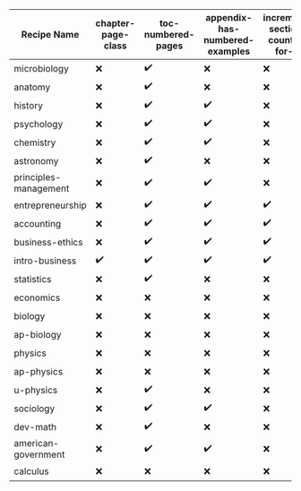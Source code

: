 | Recipe Name | chapter-page-class | toc-numbered-pages | appendix-has-numbered-examples | increment-section-counter-for-lo | trash-abstract-in-preface | composite-eoc | EOCsection-links | titles-in-examples-and-exercises |
| --- | --- | --- | --- | --- | --- | --- | --- | --- |
| microbiology | :x: | :heavy_check_mark: | :x: | :x: | :x: | :heavy_check_mark: | :x: | :x: |
| anatomy | :x: | :heavy_check_mark: | :x: | :x: | :heavy_check_mark: | :heavy_check_mark: | :x: | :x: |
| history | :x: | :heavy_check_mark: | :heavy_check_mark: | :x: | :x: | :heavy_check_mark: | :x: | :x: |
| psychology | :x: | :heavy_check_mark: | :heavy_check_mark: | :x: | :x: | :heavy_check_mark: | :x: | :x: |
| chemistry | :x: | :heavy_check_mark: | :heavy_check_mark: | :x: | :x: | :heavy_check_mark: | :x: | :x: |
| astronomy | :x: | :heavy_check_mark: | :x: | :x: | :x: | :heavy_check_mark: | :x: | :x: |
| principles-management | :x: | :heavy_check_mark: | :heavy_check_mark: | :x: | :x: | :heavy_check_mark: | :x: | :x: |
| entrepreneurship | :x: | :heavy_check_mark: | :heavy_check_mark: | :heavy_check_mark: | :heavy_check_mark: | :heavy_check_mark: | :x: | :x: |
| accounting | :x: | :heavy_check_mark: | :heavy_check_mark: | :heavy_check_mark: | :x: | :heavy_check_mark: | :x: | :x: |
| business-ethics | :x: | :heavy_check_mark: | :heavy_check_mark: | :heavy_check_mark: | :heavy_check_mark: | :heavy_check_mark: | :x: | :x: |
| intro-business | :heavy_check_mark: | :heavy_check_mark: | :heavy_check_mark: | :heavy_check_mark: | :heavy_check_mark: | :heavy_check_mark: | :x: | :x: |
| statistics | :x: | :heavy_check_mark: | :x: | :x: | :x: | :heavy_check_mark: | :x: | :x: |
| economics | :x: | :x: | :x: | :x: | :x: | :heavy_check_mark: | :x: | :x: |
| biology | :x: | :x: | :x: | :x: | :x: | :heavy_check_mark: | :x: | :x: |
| ap-biology | :x: | :x: | :x: | :x: | :x: | :heavy_check_mark: | :x: | :x: |
| physics | :x: | :x: | :x: | :x: | :x: | :heavy_check_mark: | :x: | :x: |
| ap-physics | :x: | :x: | :x: | :x: | :x: | :heavy_check_mark: | :x: | :x: |
| u-physics | :x: | :heavy_check_mark: | :x: | :x: | :x: | :heavy_check_mark: | :x: | :x: |
| sociology | :x: | :heavy_check_mark: | :heavy_check_mark: | :x: | :x: | :heavy_check_mark: | :x: | :x: |
| dev-math | :x: | :heavy_check_mark: | :x: | :x: | :x: | :heavy_check_mark: | :x: | :x: |
| american-government | :x: | :heavy_check_mark: | :heavy_check_mark: | :x: | :x: | :heavy_check_mark: | :x: | :x: |
| calculus | :x: | :x: | :x: | :x: | :x: | :x: | :x: | :heavy_check_mark: | 
